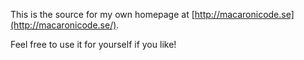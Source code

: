 This is the source for my own homepage at [http://macaronicode.se](http://macaronicode.se/).

Feel free to use it for yourself if you like!
